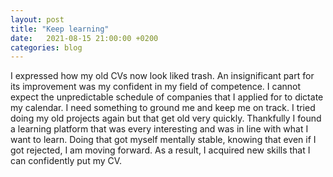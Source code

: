 ```yaml
---
layout: post
title: "Keep learning"
date:   2021-08-15 21:00:00 +0200
categories: blog
---
```

I expressed how my old CVs now look liked trash. An insignificant part for its improvement was my confident in my field of competence. I cannot expect the unpredictable schedule of companies that I applied for to dictate my calendar. I need something to ground me and keep me on track. I tried doing my old projects again but that get old very quickly. Thankfully I found a learning platform that was every interesting and was in line with what I want to learn. Doing that got myself mentally stable, knowing that even if I got rejected, I am moving forward. As a result, I acquired new skills that I can confidently put my CV.

[jekyll-docs]: https://jekyllrb.com/docs/home
[jekyll-gh]:   https://github.com/jekyll/jekyll
[jekyll-talk]: https://talk.jekyllrb.com/
